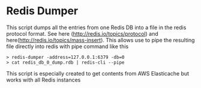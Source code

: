 # Redis Dumper

This script dumps all the entries from one Redis DB into a file in the redis protocol format.
See here (http://redis.io/topics/protocol) and here(http://redis.io/topics/mass-insert).
This allows use to pipe the resulting file directly into redis with pipe command like this

    > redis-dumper -address=127.0.0.1:6379 -db=0
    > cat redis_db_0_dump.rdb | redis-cli --pipe

This script is especially created to get contents from AWS Elasticache but works with all Redis instances
